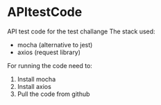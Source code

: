 # APItestCode
API test code for the test challange
The stack used:
- mocha (alternative to jest)
- axios (request library)

For running the code need to:
1. Install mocha <brew install mocha>
2. Install axios <brew install axios>
3. Pull the code from github 
